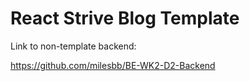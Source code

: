 # React Strive Blog Template

Link to non-template backend:

https://github.com/milesbb/BE-WK2-D2-Backend